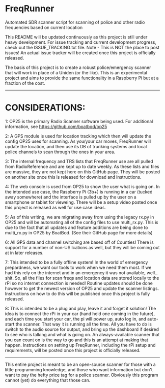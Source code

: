 # FreqRunner
Automated SDR scanner script for scanning of police and other radio frequencies based on current location

This README will be updated continuously as this project is still under heavy development. For issue tracking and current development progress, check out the ISSUE_TRACKING.txt file. Note - This is NOT the place to post issues! An actual issue tracker will be created once this project is officially released.


The basis of this project is to create a robust police/emergency scanner that will work in place of a Uniden (or the like). This is an experimental project and aims to provide the same functionality in a Raspberry Pi but at a fraction of the cost. 



------------------------------------------------------------
# CONSIDERATIONS:

1: OP25 is the primary Radio Scanner software being used. For additional information, see https://github.com/boatbod/op25

2: A GPS module is used for location tracking which then will update the config OP25 uses for scanning. As you/your car moves, FreqRunner will update the location, and then use its DB of trunking systems and local police channels to scan through the ones in your area. 

3: The internal frequency and TRS lists that FreqRunner use are all pulled from RadioReference and are kept up to date weekly. As these lists and files are massive, they are not kept here on this GitHub page. They will be posted on another site once this is released for download and instructions.

4: The web console is used from OP25 to show the user what is going on. In the intended use case, the Raspberry Pi (3b+) is running in a car (tucked away somewhere) and the interface is pulled up by the user on a smartphone or tablet for vieweing. There will be a setup video posted once this project is released as well for use case ideas.

5: As of this writing, we are migrating away from using the legacy rx.py in OP25 and will be automating all of the config files to use multi_rx.py. This is due to the fact that all updates and feature additions are being done to multi_rx.py in OP25 by BoatBod. (See their GitHub page for more details)

6: All GPS data and channel switching are based off of Counties! There is support for a number of non-US lcations as well, but they will be coming out at in later releases.

7: This intended to be a fully offline system! In the world of emergency prepardness, we want our tools to work when we need them most. If we had this rely on the internet and in an emergency it was not available, well... shit. So, all the files for scan freqs and location data are stored locally to the rPi so no internet connection is needed! Routine updates should be done however to get the newest version of OP25 and update the scanner listings. Instructions on how to do this will be published once this project is fully released.

8: This is intended to be a plug and play, leave it and forget it solution! The idea is to connect the rPi in your car (hand held one coming in the future), and each time you start your car, the pi will power up, auto log in, and auto-start the scanner. That way it is running all the time. All you have to do is switch to  the audio source for output, and bring up the dashboard if desired to see who is talking and what is going on. An always-available scanner that you can count on is the way to go and this is an attempt at making that happen. Instructions on setting up FreqRunner, including the rPi setup and requirements, will be posted once this project is officially released.



------------------------------------------------------------
This entire project is meant to be an open-source scanner for those with a little programming knowledge, and those who want information but don't want to pay the hefty price tag for a police scanner. Obviously this program cannot (yet) do everything that those can.
